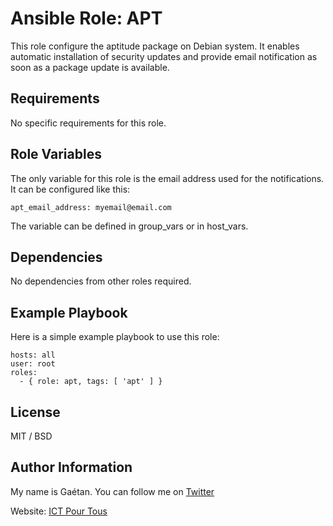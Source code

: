 Ansible Role: APT
=========

This role configure the aptitude package on Debian system. It enables automatic installation of security updates and provide email notification as soon as a package update is available.

Requirements
------------

No specific requirements for this role.

Role Variables
--------------

The only variable for this role is the email address used for the notifications. It can be configured like this:

``` apt_email_address: myemail@email.com ```

The variable can be defined in group_vars or in host_vars.

Dependencies
------------

No dependencies from other roles required.

Example Playbook
----------------

Here is a simple example playbook to use this role:

```
hosts: all
user: root
roles:
  - { role: apt, tags: [ 'apt' ] }
```

License
-------

MIT / BSD

Author Information
------------------

My name is Gaétan. You can follow me on [Twitter](https://twitter.com/gaetanict)

Website: [ICT Pour Tous](https://www.ictpourtous.com)
